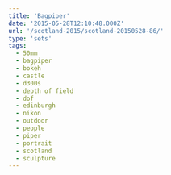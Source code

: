 ```yaml
---
title: 'Bagpiper'
date: '2015-05-28T12:10:48.000Z'
url: '/scotland-2015/scotland-20150528-86/'
type: 'sets'
tags:
  - 50mm
  - bagpiper
  - bokeh
  - castle
  - d300s
  - depth of field
  - dof
  - edinburgh
  - nikon
  - outdoor
  - people
  - piper
  - portrait
  - scotland
  - sculpture
---
```

